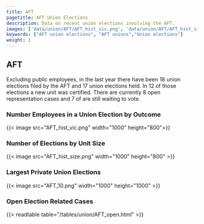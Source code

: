 ```yaml
---
title: AFT
pagetitle: AFT Union Elections
description: Data on recent union elections involving the AFT.
images: ['data/union/AFT/AFT_hist_vic.png', 'data/union/AFT/AFT_hist_size.png', 'data/union/AFT/AFT_10.png']
keywords: ["AFT union elections", "AFT unions","Union elections"]
weight: 1
---
```

##  AFT

Excluding public employees, in the last year there have been 18 union elections filed by the AFT and 17 union elections held. In 12 of those elections a new unit was certified. There are currently 8 open representation cases and 7 of are still waiting to vote.

### Number Employees in a Union Election by Outcome
{{< image src="AFT_hist_vic.png" width="1000" height="800">}}

### Number of Elections by Unit Size
{{< image src="AFT_hist_size.png" width="1000" height="800" >}}

### Largest Private Union Elections
{{< image src="AFT_10.png" width="1000" height="1000"  >}}

### Open Election Related Cases
{{< readtable table="/tables/union/AFT_open.html" >}}

